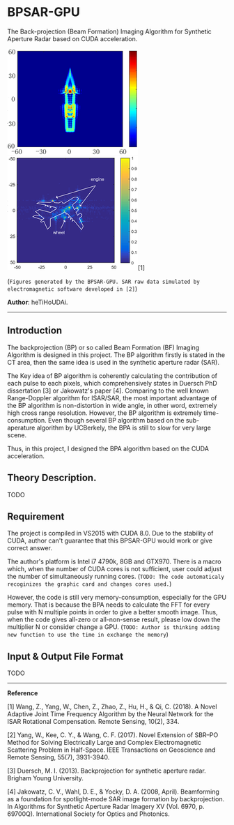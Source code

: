 # BPSAR-GPU
The Back-projection (Beam Formation) Imaging Algorithm for Synthetic Aperture Radar based on CUDA acceleration.

![BPA for Ship](/Docu/BP_Ship.png) ![BPA for Flight](/Docu/a380_AJTF_whole.png)[1]

(`Figures generated by the BPSAR-GPU. SAR raw data simulated by electromagnetic software developed in [2]`)

**Author**: heTiHoUDAi.
***

## Introduction

The backprojection (BP) or so called Beam Formation (BF) Imaging Algorithm is designed in this project. The BP algorithm firstly is stated in the CT area, then the same idea is used in the synthetic aperture radar (SAR).

The Key idea of BP algorithm is coherently calculating the contribution of each pulse to each pixels, which comprehensively states in Duersch PhD dissertation [3] or Jakowatz's paper [4]. Comparing to the well known Range-Doppler algorithm for ISAR/SAR, the most important advantage of the BP algorithm is non-distortion in wide angle, in other word, extremely high cross range resolution. However, the BP algorithm is extremely time-consumption. Even though several BP algorithm based on the sub-aperature algorithm by UCBerkely, the BPA is still to slow for very large scene.

Thus, in this project, I designed the BPA algorithm based on the CUDA acceleration.

## Theory Description.

TODO

## Requirement

The project is compiled in VS2015 with CUDA 8.0. Due to the stability of CUDA, author can't guarantee that this BPSAR-GPU would work or give correct answer. 

The author's platform is Intel i7 4790k, 8GB and GTX970. There is a macro which, when the number of CUDA cores is not sufficient, user could adjust the number of simultaneously running cores. (`TODO: The code automaticaly recoginizes the graphic card and changes cores used.`) 

However, the code is still very memory-consumption, especially for the GPU memory. That is because the BPA needs to calculate the FFT for every pulse with N multiple points in order to give a better smooth image. Thus, when the code gives all-zero or all-non-sense result, please low down the multiplier N or consider change a GPU. (`TODO: Author is thinking adding new function to use the time in exchange the memory`)

## Input & Output File Format

TODO

***
**Reference**

[1] Wang, Z., Yang, W., Chen, Z., Zhao, Z., Hu, H., & Qi, C. (2018). A Novel Adaptive Joint Time Frequency Algorithm by the Neural Network for the ISAR Rotational Compensation. Remote Sensing, 10(2), 334.

[2] Yang, W., Kee, C. Y., & Wang, C. F. (2017). Novel Extension of SBR–PO Method for Solving Electrically Large and Complex Electromagnetic Scattering Problem in Half-Space. IEEE Transactions on Geoscience and Remote Sensing, 55(7), 3931-3940.

[3] Duersch, M. I. (2013). Backprojection for synthetic aperture radar. Brigham Young University.

[4] Jakowatz, C. V., Wahl, D. E., & Yocky, D. A. (2008, April). Beamforming as a foundation for spotlight-mode SAR image formation by backprojection. In Algorithms for Synthetic Aperture Radar Imagery XV (Vol. 6970, p. 69700Q). International Society for Optics and Photonics.
